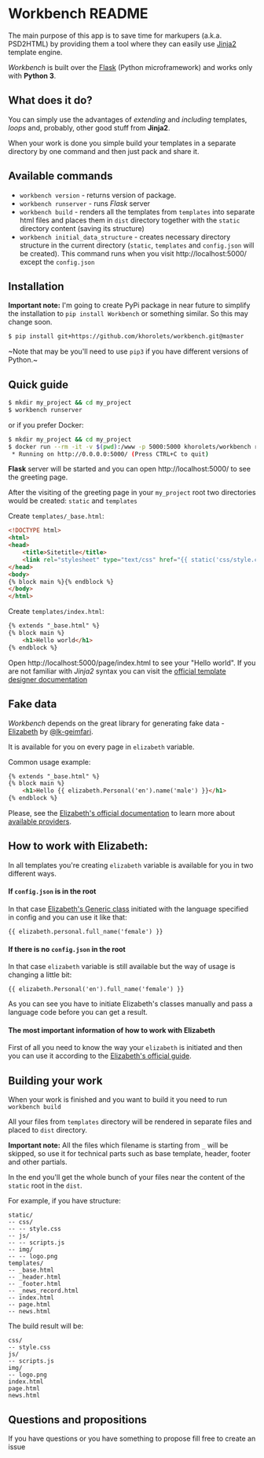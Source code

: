 # Workbench README

The main purpose of this app is to save time for markupers (a.k.a. PSD2HTML) by providing them a tool where they can easily use [Jinja2](https://github.com/pallets/jinja) template engine.

*Workbench* is built over the [Flask](https://github.com/pallets/flask) (Python microframework) and works only with **Python 3**.

## What does it do?
You can simply use the advantages of *extending* and *including* templates, *loops* and, probably, other good stuff from **Jinja2**.

When your work is done you simple build your templates in a separate directory by one command and then just pack and share it.

## Available commands
* `workbench version` - returns version of package.
* `workbench runserver` - runs *Flask* server
* `workbench build` - renders all the templates from `templates` into separate html files and places them in `dist` directory together with the `static` directory content (saving its structure)
* `workbench initial_data_structure` - creates necessary directory structure in the current directory (`static`, `templates` and `config.json` will be created). This command runs when you visit http://localhost:5000/ except the `config.json`

## Installation
**Important note:** I'm going to create PyPi package in near future to simplify the installation to `pip install Workbench` or something similar. So this may change soon.

```bash
$ pip install git+https://github.com/khorolets/workbench.git@master
```

~Note that may be you'll need to use `pip3` if you have different versions of Python.~


## Quick guide

```bash
$ mkdir my_project && cd my_project
$ workbench runserver
```

or if you prefer Docker:

```bash
$ mkdir my_project && cd my_project
$ docker run --rm -it -v $(pwd):/www -p 5000:5000 khorolets/workbench runserver
 * Running on http://0.0.0.0:5000/ (Press CTRL+C to quit)
```

**Flask** server will be started and you can open http://localhost:5000/ to see the greeting page.

After the visiting of the greeting page in your `my_project` root two directories would be created: `static` and `templates`

Create `templates/_base.html`:

```html
<!DOCTYPE html>
<html>
<head>
    <title>Sitetitle</title>
    <link rel="stylesheet" type="text/css" href="{{ static('css/style.css') }}">
</head>
<body>
{% block main %}{% endblock %}
</body>
</html>
```

Create `templates/index.html`:

```html
{% extends "_base.html" %}
{% block main %}
    <h1>Hello world</h1>
{% endblock %}
```

Open http://localhost:5000/page/index.html to see your "Hello world". If you are not familiar with *Jinja2* syntax you can visit the [official template designer documentation](http://jinja.pocoo.org/docs/2.9/templates/)

## Fake data
*Workbench* depends on the great library for generating fake data - [Elizabeth](https://github.com/lk-geimfari/elizabeth) by [@lk-geimfari](https://github.com/lk-geimfari).

It is available for you on every page in `elizabeth` variable.

Common usage example:

```html
{% extends "_base.html" %}
{% block main %}
    <h1>Hello {{ elizabeth.Personal('en').name('male') }}</h1>
{% endblock %}
```

Please, see the [Elizabeth's official documentation](http://elizabeth.readthedocs.io/en/latest/index.html) to learn more about [available providers](http://elizabeth.readthedocs.io/en/latest/guide.html).

## How to work with Elizabeth:
In all templates you're creating `elizabeth` variable is available for you in two different ways.

#### If `config.json` is in the root
In that case [Elizabeth's Generic class](http://elizabeth.readthedocs.io/en/latest/index.html#usage) initiated with the language specified in config and you can use it like that:

    {{ elizabeth.personal.full_name('female') }}

#### If there is no `config.json` in the root</h3>
In that case `elizabeth` variable is still available but the way of usage is changing a little bit:

    {{ elizabeth.Personal('en').full_name('female') }}

As you can see you have to initiate Elizabeth's classes manually and pass a language code before you can get a result.

#### The most important information of how to work with Elizabeth

First of all you need to know the way your `elizabeth` is initiated and then you can use it according to the [Elizabeth's official guide](http://elizabeth.readthedocs.io/en/latest/guide.html). </p>

## Building your work
When your work is finished and you want to build it you need to run `workbench build`

All your files from `templates` directory will be rendered in separate files and placed to `dist` directory.

**Important note:** All the files which filename is starting from `_` will be skipped, so use it for technical parts such as base template, header, footer and other partials.

In the end you'll get the whole bunch of your files near the content of the `static` root in the `dist`.

For example, if you have structure:

```
static/
-- css/
-- -- style.css
-- js/
-- -- scripts.js
-- img/
-- -- logo.png
templates/
-- _base.html
-- _header.html
-- _footer.html
-- _news_record.html
-- index.html
-- page.html
-- news.html
```

The build result will be:

```
css/
-- style.css
js/
-- scripts.js
img/
-- logo.png
index.html
page.html
news.html
```

## Questions and propositions
If you have questions or you have something to propose fill free to create an issue

